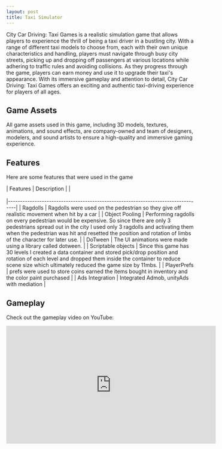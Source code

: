 ```yaml
---
layout: post
title: Taxi Simulator
---
```


City Car Driving: Taxi Games is a realistic simulation game that allows players to experience the thrill of being a taxi driver in a bustling city. With a range of different taxi models to choose from, each with their own unique characteristics and handling, players must navigate through busy city streets, picking up and dropping off passengers at various locations while adhering to traffic rules and avoiding collisions. As they progress through the game, players can earn money and use it to upgrade their taxi's appearance. With its immersive gameplay and attention to detail, City Car Driving: Taxi Games offers an exciting and authentic taxi-driving experience for players of all ages.


## Game Assets

All game assets used in this game, including 3D models, textures, animations, and sound effects, are company-owned and team of designers, modelers, and sound artists to ensure a high-quality and immersive gaming experience.


## Features

Here are some features that were used in the game

| Features        | Description                                              |
|<br/><br/>|---------------------------------------------------------------------------------|
| Ragdolls | Ragdolls were used on the pedestrian so they give off realistic movement when hit by a car |
| Object Pooling | Performing ragdolls on every pedestrian would be expensive. So since there are only 3 pedestrians spread out in the city I used only 3 ragdolls and activating them when the pedestrian was hit and resetted the position and rotation of limbs of the character for later use. |
| DoTween | The UI animations were made using a library called dotween. |
| Scriptable objects | Since this game has 30 levels I created a data container and stored pick/drop position and rotation of each level and dropped them inside the container to reduce scene size which ultimately reduced the game size by 11mbs. |
| PlayerPrefs | prefs were used to store coins earned the items bought in inventory and the color paint purchased |
| Ads Integration | Integrated Admob, unityAds with mediation |





## Gameplay

Check out the gameplay video on YouTube:

<iframe width="560" height="315" src="https://www.youtube.com/embed/oVqIyTHJg_4" frameborder="0" allowfullscreen></iframe>
